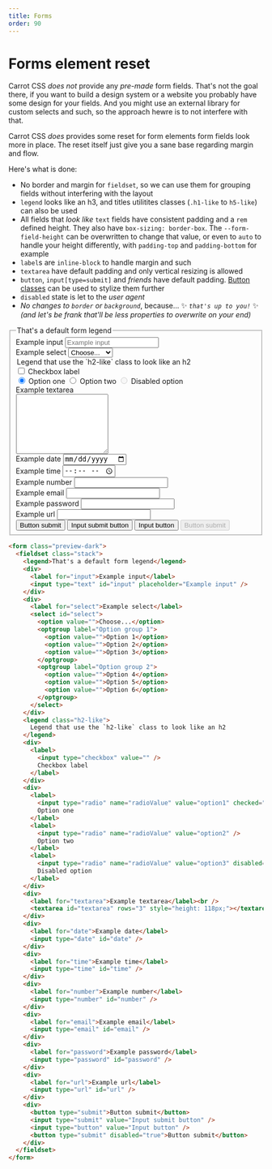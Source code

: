 ```yaml
---
title: Forms
order: 90
---
```


# Forms element reset

Carrot CSS _does not_ provide any _pre-made_ form fields.
That's not the goal there, if you want to build a design system or a website you probably have some design for your fields.
And you might use an external library for custom selects and such, so the approach hewre is to not interfere with that.

Carrot CSS _does_ provides some reset for form elements form fields look more in place.
The reset itself just give you a sane base regarding margin and flow.

Here's what is done:

- No border and margin for `fieldset`, so we can use them for grouping fields without interfering with the layout
- `legend` looks like an h3, and titles utilitites classes (`.h1-like` to `h5-like`) can also be used
- All fields that _look like_ `text` fields have consistent padding and a `rem` defined height. They also have `box-sizing: border-box`. The `--form-field-height` can be overwritten to change that value, or even to `auto` to handle your height differently, with `padding-top` and `padding-bottom` for example
- `label`s are `inline-block` to handle margin and such
- `textarea` have default padding and only vertical resizing is allowed
- `button`, `input[type=submit]` and _friends_ have default padding. [Button classes](/documentation/buttons/) can be used to stylize them further
- `disabled` state is let to the _user agent_
- _No changes to `border` or `background`_, because...
  ✨ _`that's up to you!`_ ✨
  _(and let's be frank that'll be less properties to overwrite on your end)_

<form class="preview-dark">
  <fieldset class="stack">
    <legend>That's a default form legend</legend>
    <div>
      <label for="input">Example input</label>
      <input type="text" id="input" placeholder="Example input">
    </div>
    <div>
      <label for="select">Example select</label>
      <select id="select">
        <option value="">Choose...</option>
        <optgroup label="Option group 1">
          <option value="">Option 1</option>
          <option value="">Option 2</option>
          <option value="">Option 3</option>
        </optgroup>
        <optgroup label="Option group 2">
          <option value="">Option 4</option>
          <option value="">Option 5</option>
          <option value="">Option 6</option>
        </optgroup>
      </select>
    </div>
    <legend class="h2-like">Legend that use the `h2-like` class to look like an h2</legend>
    <div>
      <label>
        <input type="checkbox" value="">
        Checkbox label
      </label>
    </div>
    <div>
      <label>
        <input type="radio" name="radioValue" value="option1" checked="">
        Option one 
      </label>
      <label>
        <input type="radio" name="radioValue" value="option2">
        Option two 
      </label>
      <label>
        <input type="radio" name="radioValue" value="option3" disabled="">
        Disabled option
      </label>
    </div>
    <div>
      <label for="textarea">Example textarea</label><br/>
      <textarea id="textarea" rows="3" style="height: 118px;"></textarea>
    </div>
    <div>
      <label for="date">Example date</label>
      <input type="date" id="date">
    </div>
    <div>
      <label for="time">Example time</label>
      <input type="time" id="time">
    </div>
    <div>
      <label for="number">Example number</label>
      <input type="number" id="number">
    </div>
    <div>
      <label for="email">Example email</label>
      <input type="email" id="email">
    </div>
    <div>
      <label for="password">Example password</label>
      <input type="password" id="password">
    </div>
    <div>
      <label for="url">Example url</label>
      <input type="url" id="url">
    </div>
    <div>
      <button type="submit">Button submit</button>
      <input type="submit" value="Input submit button">
      <input type="button" value="Input button">
      <button type="submit" disabled="true">Button submit</button>
    </div>
  </fieldset>
</form>

```html
<form class="preview-dark">
  <fieldset class="stack">
    <legend>That's a default form legend</legend>
    <div>
      <label for="input">Example input</label>
      <input type="text" id="input" placeholder="Example input" />
    </div>
    <div>
      <label for="select">Example select</label>
      <select id="select">
        <option value="">Choose...</option>
        <optgroup label="Option group 1">
          <option value="">Option 1</option>
          <option value="">Option 2</option>
          <option value="">Option 3</option>
        </optgroup>
        <optgroup label="Option group 2">
          <option value="">Option 4</option>
          <option value="">Option 5</option>
          <option value="">Option 6</option>
        </optgroup>
      </select>
    </div>
    <legend class="h2-like">
      Legend that use the `h2-like` class to look like an h2
    </legend>
    <div>
      <label>
        <input type="checkbox" value="" />
        Checkbox label
      </label>
    </div>
    <div>
      <label>
        <input type="radio" name="radioValue" value="option1" checked="" />
        Option one
      </label>
      <label>
        <input type="radio" name="radioValue" value="option2" />
        Option two
      </label>
      <label>
        <input type="radio" name="radioValue" value="option3" disabled="" />
        Disabled option
      </label>
    </div>
    <div>
      <label for="textarea">Example textarea</label><br />
      <textarea id="textarea" rows="3" style="height: 118px;"></textarea>
    </div>
    <div>
      <label for="date">Example date</label>
      <input type="date" id="date" />
    </div>
    <div>
      <label for="time">Example time</label>
      <input type="time" id="time" />
    </div>
    <div>
      <label for="number">Example number</label>
      <input type="number" id="number" />
    </div>
    <div>
      <label for="email">Example email</label>
      <input type="email" id="email" />
    </div>
    <div>
      <label for="password">Example password</label>
      <input type="password" id="password" />
    </div>
    <div>
      <label for="url">Example url</label>
      <input type="url" id="url" />
    </div>
    <div>
      <button type="submit">Button submit</button>
      <input type="submit" value="Input submit button" />
      <input type="button" value="Input button" />
      <button type="submit" disabled="true">Button submit</button>
    </div>
  </fieldset>
</form>
```
